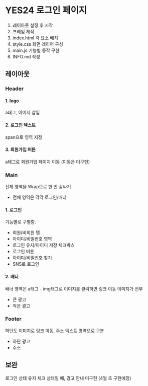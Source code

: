 # YES24 로그인 페이지

1. 레이아웃 설정 후 시작
2. 프레임 제작
3. index.html 각 요소 배치
4. style.css 화면 레이어 구성
5. main.js 기능별 동작 구현
6. INFO.md 작성

## 레이아웃

### Header

#### 1. logo

a태그, 이미지 삽입

#### 2. 로그인 텍스트

span으로 영역 지정

#### 3. 회원가입 버튼

a태그로 회원가입 페이지 이동 (이동은 미구현)

### Main

전체 영역을 Wrap으로 한 번 감싸기

- 전체 영역은 각각 로그인/배너

#### 1. 로그인

기능별로 구별함.

- 회원/비회원 탭
- 아이디/비밀번호 영역
- 로그인 유지/아이디 저장 체크박스
- 로그인 버튼
- 아이디/비밀번호 찾기
- SNS로 로그인

#### 2. 배너

배너 영역은 a태그 - img태그로 이미지를 클릭하면 링크 이동
이미지가 전부

- 큰 광고
- 작은 광고

### Footer

하단도 이미지로 링크 이동, 주소 텍스트 영역으로 구분

- 하단 광고
- 주소

## 보완

로그인 상태 유지 체크 상태일 때, 경고 안내 미구현
(4월 초 구현예정)

